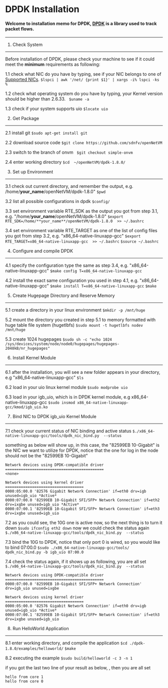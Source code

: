 DPDK	Installation
===================


#### <i class="icon-file"></i>Welcome to installation memo for  **DPDK**, [DPDK](http://dpdk.org/) is a library used to track packet flows.

----------


1. Check System
-------------

Before installation of DPDK, please check your machine to see if it could meet the **minimum** requirements as following: 

1.1  check what NIC do you have by typing, see if your NIC belongs to one of [Supported NICs](http://dpdk.org/). 
<i class="icon-pencil"></i> `$lspci | awk '/net/ {print $1}' | xargs -i% lspci -ks %`

1.2  check what operating system do you have by typing, your Kernel version should be higher than 2.6.33.
<i class="icon-pencil"></i> ` $uname -a`

1.3  check if your system supports uio
<i class="icon-pencil"></i> `$locate uio`

2. Get Package 
-------------
2.1  install git
<i class="icon-pencil"></i> `$sudo apt-get install git`

2.2  download	source	code
<i class="icon-pencil"></i> `$git clone https://github.com/sdnfv/openNetVM`

2.3 switch to the branch of onvm
<i class="icon-pencil"></i> ` $git checkout simple-onvm`

2.4  enter working directory
<i class="icon-pencil"></i> `$cd  ~/openNetVM/dpdk-1.8.0/`


3. Set	up Environment 
------------- 
3.1 check out current directory, and remember the output, e.g. /home/**your_name**/openNetVM/dpdk-1.8.0"
<i class="icon-pencil"></i> `$pwd`

3.2  list all possible configurations in dpdk
<i class="icon-pencil"></i> `$config/`

3.3  set environment variable RTE_SDK as the output you got from step 3.1,   e.g. "/home/**your_name**/openNetVM/dpdk-1.8.0"
<i class="icon-pencil"></i> `$export RTE_SDK=/home/**your_name**/openNetVM/dpdk-1.8.0  >> ~/.bashrc`

3.4  set  environment variable RTE_TARGET as one of the list of config files you got from step 3.2, e.g.  "x86_64-native-linuxapp-gcc"
<i class="icon-pencil"></i> `$export RTE_TARGET=x86_64-native-linuxapp-gcc  >> ~/.bashrc`
<i class="icon-pencil"></i> `$source ~/.bashrc`

4.  Configure	and	compile	DPDK
------------- 
4.1 specify the configuration type the same as step 3.4,  e.g.  "x86_64-native-linuxapp-gcc" 
<i class="icon-pencil"></i> `$make config T=x86_64-native-linuxapp-gcc`

4.2 install the exact same configuration you used in step 4.1, e.g.  "x86_64-native-linuxapp-gcc" 
<i class="icon-pencil"></i> `$make install T=x86_64-native-linuxapp-gcc`
<i class="icon-pencil"></i> `$make`


5. Create	Hugepage Directory and Reserve	Memory
------------- 
5.1  create a directory in your linux environment
<i class="icon-pencil"></i> `$mkdir -p /mnt/huge`

5.2 mount the directory you created in step 5.1  to memory formatted with huge table file system (hugetlbfs)
<i class="icon-pencil"></i> `$sudo mount -t hugetlbfs nodev /mnt/huge`

5.3 create 1024 hugepages
<i class="icon-pencil"></i> `$sudo sh -c "echo 1024            /sys/devices/system/node/node0/hugepages/hugepages-2048kB/nr_hugepages"`

6. Install Kernel Module
------------- 
6.1 after the installation, you will see a new folder appears in your directory, e.g  "x86_64-native-linuxapp-gcc" 
<i class="icon-pencil"></i> `$ls` 

6.2 load in your uio linux kernel module
<i class="icon-pencil"></i> `$sudo modprobe uio`

6.3 load in your igb_uio, which is in DPDK kernel module, e.g x86_64-native-linuxapp-gcc 
<i class="icon-pencil"></i> `$sudo insmod x86_64-native-linuxapp-gcc/kmod/igb_uio.ko`

7. Bind	NIC to DPDK igb_uio Kernel Module
------------- 
7.1 check your current status of NIC binding and active status
<i class="icon-pencil"></i> `$./x86_64-native-linuxapp-gcc/tools/dpdk_nic_bind.py  --status`

something as below will show up, in this case, the "82599EB 10-Gigabit" is the NIC we want to utilize for DPDK, notice that the one for log in the node should not be the "82599EB 10-Gigabit"
```
Network devices using DPDK-compatible driver
============================================
<none>

Network devices using kernel driver
===================================
0000:05:00.0 '82576 Gigabit Network Connection' if=eth0 drv=igb unused=igb_uio *Active*
0000:07:00.0 '82599EB 10-Gigabit SFI/SFP+ Network Connection' if=eth2 drv=ixgbe unused=igb_uio *Active*
0000:07:00.1 '82599EB 10-Gigabit SFI/SFP+ Network Connection' if=eth3 drv=ixgbe unused=igb_uio 
```
7.2 as you could see, the 10G one is active now, so the next thing is to turn it down
<i class="icon-pencil"></i> `$sudo ifconfig eth2 down`
now we could check the status again
<i class="icon-pencil"></i> `$./x86_64-native-linuxapp-gcc/tools/dpdk_nic_bind.py  --status`

7.3 bind the 10G to DPDK, notice that only port 0 is wired, so you would like to bind 07:00.0
<i class="icon-pencil"></i> `$sudo ./x86_64-native-linuxapp-gcc/tools/ dpdk_nic_bind.py -b igb_uio 07:00.0`

7.4 check the status again, if it shows up as following, you are all set
<i class="icon-pencil"></i> `$./x86_64-native-linuxapp-gcc/tools/dpdk_nic_bind.py  --status`

```
Network devices using DPDK-compatible driver
============================================
0000:07:00.0 '82599EB 10-Gigabit SFI/SFP+ Network Connection' drv=igb_uio unused=ixgbe

Network devices using kernel driver
===================================
0000:05:00.0 '82576 Gigabit Network Connection' if=eth0 drv=igb unused=igb_uio *Active*
0000:07:00.1 '82599EB 10-Gigabit SFI/SFP+ Network Connection' if=eth3 drv=ixgbe unused=igb_uio
```

8. Run	HelloWorld	Application
------------- 
8.1 enter working directory, and compile the application
<i class="icon-pencil"></i> `$cd ./dpdk-1.8.0/examples/helloworld/`
<i class="icon-pencil"></i> `$make`

8.2 executing the example
<i class="icon-pencil"></i>  `$sudo build/helloworld -c 3 -n 1`

if you got the last two line of your result as below, , then you are all set

```
hello from core 1
hello from core 0
```







